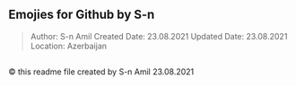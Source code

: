 ## Emojies for Github by S-n

> Author: S-n Amil
> Created Date: 23.08.2021
> Updated Date: 23.08.2021
> Location: Azerbaijan



## 
©️ this readme file created by S-n Amil 23.08.2021
